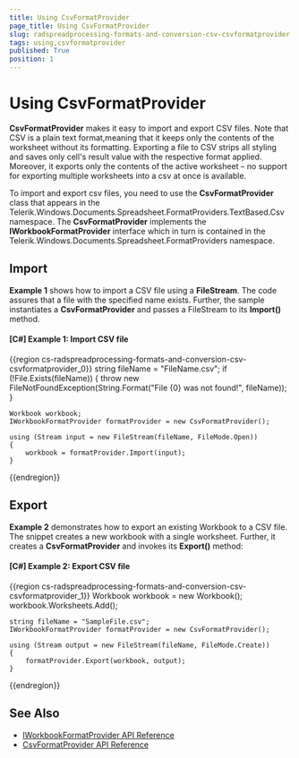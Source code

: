 ```yaml
---
title: Using CsvFormatProvider
page_title: Using CsvFormatProvider
slug: radspreadprocessing-formats-and-conversion-csv-csvformatprovider
tags: using,csvformatprovider
published: True
position: 1
---
```


# Using CsvFormatProvider



__CsvFormatProvider__ makes it easy to import and export CSV files. Note that CSV is a plain text format,meaning that it keeps only the contents of the worksheet without its formatting. Exporting a file to CSV strips all styling and saves only cell's result value with the respective format applied. Moreover, it exports only the contents of the active worksheet – no support for exporting multiple worksheets into a csv at once is available.
      

To import and export csv files, you need to use the __CsvFormatProvider__ class that appears in the Telerik.Windows.Documents.Spreadsheet.FormatProviders.TextBased.Csv namespace. The __CsvFormatProvider__ implements the __IWorkbookFormatProvider__ interface which in turn is contained in the Telerik.Windows.Documents.Spreadsheet.FormatProviders namespace.
      

## Import

__Example 1__ shows how to import a CSV file using a __FileStream__. The code assures that a file with the specified name exists. Further, the sample instantiates a __CsvFormatProvider__ and passes a FileStream to its __Import()__ method.
        

#### __[C#] Example 1: Import CSV file__

{{region cs-radspreadprocessing-formats-and-conversion-csv-csvformatprovider_0}}
	string fileName = "FileName.csv";
	if (!File.Exists(fileName))
	{
	    throw new FileNotFoundException(String.Format("File {0} was not found!", fileName));
	}
	
	Workbook workbook;
	IWorkbookFormatProvider formatProvider = new CsvFormatProvider();
	
	using (Stream input = new FileStream(fileName, FileMode.Open))
	{
	    workbook = formatProvider.Import(input);
	}
{{endregion}}



## Export

__Example 2__ demonstrates how to export an existing Workbook to a CSV file. The snippet creates a new workbook with a single worksheet. Further, it creates a __CsvFormatProvider__ and invokes its __Export()__ method:
        

#### __[C#] Example 2: Export CSV file__

{{region cs-radspreadprocessing-formats-and-conversion-csv-csvformatprovider_1}}
	Workbook workbook = new Workbook();
	workbook.Worksheets.Add();
	
	string fileName = "SampleFile.csv";
	IWorkbookFormatProvider formatProvider = new CsvFormatProvider();
	
	using (Stream output = new FileStream(fileName, FileMode.Create))
	{
	    formatProvider.Export(workbook, output);
	}
{{endregion}}


## See Also

* [IWorkbookFormatProvider API Reference](https://docs.telerik.com/devtools/document-processing/api/Telerik.Windows.Documents.Spreadsheet.FormatProviders.IWorkbookFormatProvider.html)
* [CsvFormatProvider API Reference](https://docs.telerik.com/devtools/document-processing/api/Telerik.Windows.Documents.Spreadsheet.FormatProviders.TextBased.Csv.CsvFormatProvider.html)